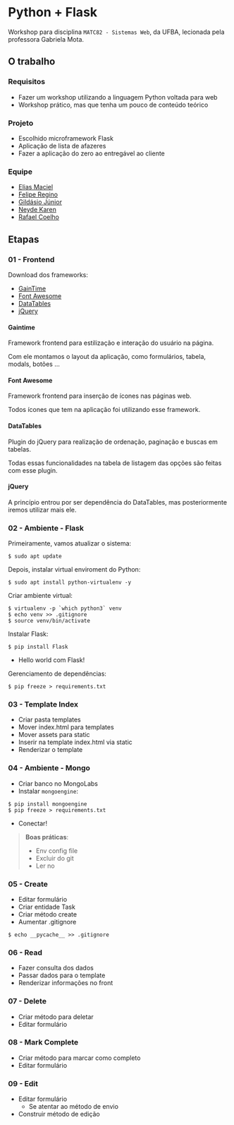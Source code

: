 # Python + Flask

Workshop para disciplina `MATC82 - Sistemas Web`, da UFBA, lecionada pela professora Gabriela Mota.

## O trabalho

### Requisitos

* Fazer um workshop utilizando a linguagem Python voltada para web
* Workshop prático, mas que tenha um pouco de conteúdo teórico

### Projeto

* Escolhido microframework Flask
* Aplicação de lista de afazeres
* Fazer a aplicação do zero ao entregável ao cliente

### Equipe

* [Elias Maciel](https://github.com/e321maciel)
* [Felipe Regino](https://github.com/feliperegino)
* [Gildásio Júnior](https://github.com/gjuniioor)
* [Neyde Karen](https://github.com/nykaren)
* [Rafael Coelho](https://github.com/rllcoelho)

## Etapas

### 01 - Frontend

Download dos frameworks:

* [GainTime](https://gaintime.github.io)
* [Font Awesome](http://fontawesome.io/)
* [DataTables](https://datatables.net)
* [jQuery](https://jquery.com)

#### Gaintime

Framework frontend para estilização e interação do usuário na página.

Com ele montamos o layout da aplicação, como formulários, tabela, modals, botões ...

#### Font Awesome

Framework frontend para inserção de ícones nas páginas web.

Todos ícones que tem na aplicação foi utilizando esse framework.

#### DataTables

Plugin do jQuery para realização de ordenação, paginação e buscas em tabelas.

Todas essas funcionalidades na tabela de listagem das opções são feitas com esse plugin.

#### jQuery

A princípio entrou por ser dependência do DataTables, mas posteriormente iremos utilizar mais ele.

### 02 - Ambiente - Flask

Primeiramente, vamos atualizar o sistema:

~~~
$ sudo apt update
~~~

Depois, instalar virtual enviroment do Python:

~~~
$ sudo apt install python-virtualenv -y
~~~

Criar ambiente virtual:

~~~
$ virtualenv -p `which python3` venv
$ echo venv >> .gitignore
$ source venv/bin/activate
~~~

Instalar Flask:

~~~
$ pip install Flask
~~~

* Hello world com Flask!

Gerenciamento de dependências:

~~~
$ pip freeze > requirements.txt
~~~

### 03 - Template Index

* Criar pasta templates
* Mover index.html para templates
* Mover assets para static
* Inserir na template index.html via static
* Renderizar o template

### 04 - Ambiente - Mongo

* Criar banco no MongoLabs
* Instalar `mongoengine`:

~~~
$ pip install mongoengine
$ pip freeze > requirements.txt
~~~

* Conectar!

> **Boas práticas**:
> * Env config file
> * Excluir do git
> * Ler no 


### 05 - Create

* Editar formulário
* Criar entidade Task
* Criar método create
* Aumentar .gitignore

~~~
$ echo __pycache__ >> .gitignore
~~~

### 06 - Read

* Fazer consulta dos dados
* Passar dados para o template
* Renderizar informações no front

### 07 - Delete

* Criar método para deletar
* Editar formulário

### 08 - Mark Complete

* Criar método para marcar como completo
* Editar formulário

### 09 - Edit

* Editar formulário
  * Se atentar ao método de envio
* Construir método de edição